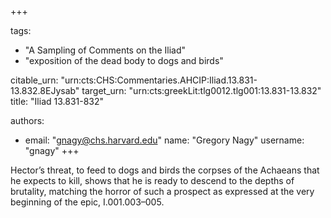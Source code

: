 +++

tags:
- "A Sampling of Comments on the Iliad"
- "exposition of the dead body to dogs and birds"

citable_urn: "urn:cts:CHS:Commentaries.AHCIP:Iliad.13.831-13.832.8EJysab"
target_urn: "urn:cts:greekLit:tlg0012.tlg001:13.831-13.832"
title: "Iliad 13.831-832"

authors:
- email: "gnagy@chs.harvard.edu"
  name: "Gregory Nagy"
  username: "gnagy"
+++

<p>Hector’s threat, to feed to dogs and birds the corpses of the Achaeans that he expects to kill, shows that he is ready to descend to the depths of brutality, matching the horror of such a prospect as expressed at the very beginning of the epic, Ι.001.003–005.  </p>